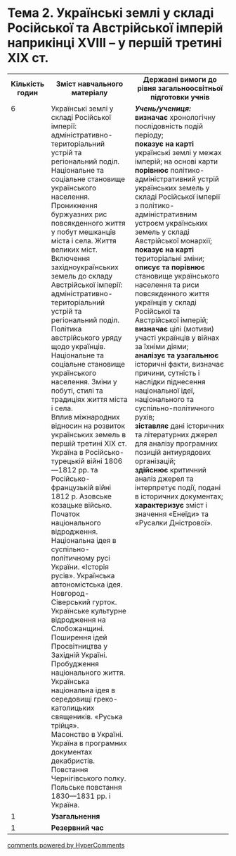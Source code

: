 <div id="hypercomments_widget" class="js-hypercomments-widget invisible"></div>

# Тема 2. Українські землі у складі Російської та Австрійської імперій наприкінці XVІІІ – у першій третині ХІХ ст.

<table>
  <tr>
    <td width="10%" align="center"><b>Кількість годин</b></td>  
    <td width="40%" align="center"><b>Зміст навчального матеріалу</b></td>
    <td width="50%" align="center"><b>Державні вимоги  до рівня загальноосвітньої підготовки учнів</b></td>
  </tr>
  <tr>
<td width="10%" style="vertical-align:top !important;">6</td>
    <td width="40%" style="vertical-align:top !important;">
Українські землі у складі Російської імперії: адміністративно-територіальний устрій та регіональний поділ. Національне та соціальне становище українського населення. Проникнення буржуазних рис повсякденного життя у побут мешканців міста і села. Життя великих міст.<br>
Включення західноукраїнських земель до складу Австрійської імперії: адміністративно-територіальний устрій та регіональний поділ. Політика австрійського уряду щодо українців. Національне та соціальне становище українського населення. Зміни у побуті, стилі та традиціях життя міста і села.<br>
Вплив міжнародних відносин на розвиток українських земель в першій третині ХІХ ст. Україна в Російсько-турецькій війні 1806—1812 рр. та Російсько-французькій війні 1812 р. Азовське козацьке військо.<br>
Початок національного відродження. Національна ідея в суспільно-політичному русі України. «Історія русів». Українська автономістська ідея. Новгород-Сіверський гурток. Українське культурне відродження на Слобожанщині.<br>
Поширення ідей Просвітництва у Західній Україні. Пробудження національного життя. Українська національна ідея в середовищі греко-католицьких священиків. «Руська трійця».<br>
Масонство в Україні. Україна в програмних документах декабристів. Повстання Чернігівського полку. Польське повстання 1830—1831 рр. і Україна.
</td>
    <td width="50%" style="vertical-align:top !important;">
<i><b>Учень/учениця:</b></i><br>
<b>визначає</b> хронологічну послідовність подій періоду;<br>
<b>показує на карті</b> українські землі у межах імперій; на основі карти <b>порівнює</b> політико-адміністративний устрій українських земель у складі Російської імперії з політико-адміністративним устроєм українських земель у складі Австрійської монархії; <b>показує на карті</b> територіальні зміни;<br>
<b>описує та порівнює</b> становище українського населення та риси повсякденного життя українців у складі Російської та Австрійської імперій;<br>
<b>визначає</b> цілі (мотиви) участі українців у війнах за їхніми діями;<br>
<b>аналізує та узагальнює</b> історичні факти, визначає причини, сутність і наслідки піднесення національної ідеї, національного та суспільно-політичного рухів;<br>
<b>зіставляє</b> дані історичних та літературних джерел для аналізу програмних позицій антиурядових організацій;<br>
<b>здійснює</b> критичний аналіз джерел та інтерпретує події, подані в історичних документах;<br>
<b>характеризує</b> зміст і значення «Енеїди» та «Русалки Дністрової».
</td>
  </tr>
<tr>
<td width="10%" style="vertical-align:top !important;">1</td>
<td colspan="2" style="vertical-align:top !important;"><b>Узагальнення</b></td>
</tr>
  </tr>
<tr>
<td width="10%" style="vertical-align:top !important;">1</td>
<td colspan="2" style="vertical-align:top !important;"><b>Резервний час</b></td>
</tr>
</table>

<div class="js-hypercomments-container">
<a href="http://hypercomments.com" class="hc-link" title="comments widget">comments powered by HyperComments</a>
</div>